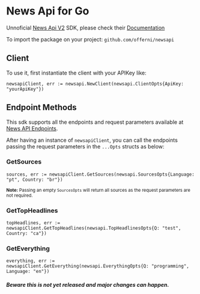 # News Api for Go

Unnoficial [News Api V2](https://newsapi.org/) SDK,
please check their [Documentation](https://newsapi.org/docs) 

To import the package on your project: `github.com/offerni/newsapi`

## Client
To use it, first instantiate the client with your APIKey like:
```
newsapiClient, err := newsapi.NewClient(newsapi.ClientOpts{ApiKey: "yourApiKey"}) 
``` 

## Endpoint Methods
This sdk supports all the endpoints and request parameters available at [News API Endpoints](https://newsapi.org/docs/endpoints).<br>

After having an instance of `newsapiClient`, you can call the endpoints passing the request parameters in the `...Opts` structs as below:

### GetSources
```
sources, err := newsapiClient.GetSources(newsapi.SourcesOpts{Language: "pt", Country: "br"})
```
<sub>**Note:** Passing an empty `SourcesOpts` will return all sources as the request parameters are not required.</sub>
### GetTopHeadlines
```
topHeadlines, err := newsapiClient.GetTopHeadlines(newsapi.TopHeadlinesOpts{Q: "test", Country: "ca"})
```
### GetEverything
```
everything, err := newsapiClient.GetEverything(newsapi.EverythingOpts{Q: "programming", Language: "en"})
```

##### Beware this is not yet released and major changes can happen.
